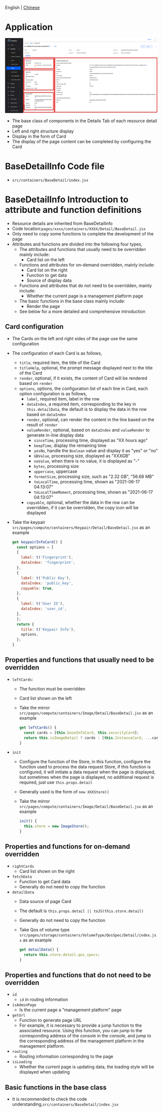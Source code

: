 English | [Chinese](../../zh/develop/3-4-BaseDetailInfo-introduction.md)

# Application

![Details page](../../en/develop/images/detail/image-detail-info.png)

- The base class of components in the Details Tab of each resource detail page
- Left and right structure display
- Display in the form of Card
- The display of the page content can be completed by configuring the Card

# BaseDetailInfo Code file

- `src/containers/BaseDetail/index.jsx`

# BaseDetailInfo Introduction to attribute and function definitions

- Resource details are inherited from BaseDetailInfo
- Code location:`pages/xxxx/containers/XXXX/Detail/BaseDetail.jsx`
- Only need to copy some functions to complete the development of the page
- Attributes and functions are divided into the following four types,
  - The attributes and functions that usually need to be overridden mainly include:
    - Card list on the left
  - Functions and attributes for on-demand overridden, mainly include:
    - Card list on the right
    - Function to get data
    - Source of display data
  - Functions and attributes that do not need to be overridden, mainly include:
    - Whether the current page is a management platform page
  - The basic functions in the base class mainly include:
    - Render the page
  - See below for a more detailed and comprehensive introduction

## Card configuration

- The Cards on the left and right sides of the page use the same configuration
- The configuration of each Card is as follows,
  - `title`, required item, the title of the Card
  - `titleHelp`, optional, the prompt message displayed next to the title of the Card
  - `render`, optional, if it exists, the content of Card will be rendered based on `render`
  - `options`, options, the configuration list of each line in Card, each option configuration is as follows,
    - `label`, required item, label in the row
    - `dataIndex`, a required item, corresponding to the key in `this.detailData`, the default is to display the data in the row based on `dataIndex`
    - `render`, optional, can render the content in the line based on the result of `render`
    - `valueRender`, optional, based on `dataIndex` and `valueRender` to generate in-line display data
      - `sinceTime`, processing time, displayed as "XX hours ago"
      - `keepTime`, display the remaining time
      - `yesNo`, handle the `Boolean` value and display it as "yes" or "no"
      - `GBValue`, processing size, displayed as "XXXGB"
      - `noValue`, when there is no value, it is displayed as "-"
      - `bytes`, processing size
      - `uppercase`, uppercase
      - `formatSize`, processing size, such as "2.32 GB", "56.68 MB"
      - `toLocalTime`, processing time, shown as "2021-06-17 04:13:07"
      - `toLocalTimeMoment`, processing time, shown as "2021-06-17 04:13:07"
    - `copyable`, optional, whether the data in the row can be overridden, if it can be overridden, the copy icon will be displayed
- Take the keypair `src/pages/compute/containers/Keypair/Detail/BaseDetail.jsx` as an example

  ```javascript
  get keypairInfoCard() {
    const options = [
    {
      label: t('Fingerprint'),
      dataIndex: 'fingerprint',
    },
    {
      label: t('Public Key'),
      dataIndex: 'public_key',
      copyable: true,
    },
    {
      label: t('User ID'),
      dataIndex: 'user_id',
    },
    ];
    return {
      title: t('Keypair Info'),
      options,
    };
  }
  ```

## Properties and functions that usually need to be overridden

- `leftCards`:
  - The function must be overridden
  - Card list shown on the left
  - Take the mirror `src/pages/compute/containers/Image/Detail/BaseDetail.jsx` as an example

    ```javascript
    get leftCards() {
      const cards = [this.baseInfoCard, this.securityCard];
      return this.isImageDetail ? cards : [this.InstanceCard, ...cards];
    }
    ```

- `init`
  - Configure the function of the Store, in this function, configure the function used to process the data request
    Store, if this function is configured, it will initiate a data request when the page is displayed, but sometimes when the page is displayed, no additional request is required, just use `this.props.detail`
  - Generally used is the form of `new XXXStore()`
  - Take the mirror `src/pages/compute/containers/Image/Detail/BaseDetail.jsx` as an example

    ```javascript
    init() {
      this.store = new ImageStore();
    }
    ```

## Properties and functions for on-demand overridden

- `rightCards`
  - Card list shown on the right
- `fetchData`
  - Function to get Card data
  - Generally do not need to copy the function
- `detailData`
  - Data source of page Card
  - The default is `this.props.detail || toJS(this.store.detail)`
  - Generally do not need to copy the function
  - Take Qos of volume type `src/pages/storage/containers/VolumeType/QosSpec/Detail/index.jsx` as an example

    ```javascript
    get detailData() {
      return this.store.detail.qos_specs;
    }
    ```

## Properties and functions that do not need to be overridden

- `id`
  - `id` in routing information
- `isAdminPage`
  - Is the current page a "management platform" page
- `getUrl`
  - Function to generate page URL
  - For example, it is necessary to provide a jump function to the associated resource. Using this function, you can jump to the corresponding address of the console in the console, and jump to the corresponding address of the management platform in the management platform.
- `routing`
  - Routing information corresponding to the page
- `isLoading`
  - Whether the current page is updating data, the loading style will be displayed when updating

## Basic functions in the base class

- It is recommended to check the code understanding,`src/containers/BaseDetail/index.jsx`
